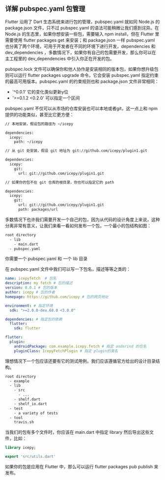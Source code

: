 ## 详解 pubspec.yaml 包管理

Flutter 沿用了 Dart 生态系统来进行包的管理，pubspec.yaml 就如同 Node.js 的 package.json 文件，只不过 pubspec.yaml 的语法可能稍微让我们感到诧异。在 Node.js 的生态里，如果你想安装一些包，需要输入 npm install，但在 Flutter 里需要使用 flutter packages get 来安装；和 package.json 一样 pubspec.yaml 也分离了两个环境，可用于开发者在不同的环境下进行开发，dependencies 和 dev_dependencies ，多数情况下，如果你有自己的包需要开发，那么你可以在主工程里的 dev_dependencies 中引入你正在开发的包。

pubspec.lock 文件可以确保你和他人协作是安装相同的版本包，如果你想升级包则可以运行 flutter packages upgrade 命令，它会安装 pubspec.yaml 指定约束的最高可用版本。pubspec.yaml 的约束规则也和 package.json 文件非常相同：

- '^0.0.1' 它的变化类似更新y位
- '>=0.1.2 <0.2.0' 可以指定一个区间

pubspec.yaml 不仅可以从市场的仓库安装也可以本地或者git，这一点上和 npm 提供的功能类似，甚至比它更方便：

```bash
// 本地安装，假设包的路径为 ~/icepy

dependencies:
  icepy:
    path: ~/icepy
```

```bash
// 从 git 处安装，假设 git 地址为 git://github.com/icepy/plugin1.git

dependencies:
  icepy:
    git:
      url: git://github.com/icepy/plugin1.git
```

```bash
// 如果你的包不在 git 仓库的根目录，你也可以指定它的 path

dependencies:
  icepy:
    git:
      url: git://github.com/icepy/plugin1.git
      path: packages/url
```

多数情况下也许我们需要开发一个自己的包，因为从代码的设计角度上来说，这种分离非常有意义，让我们来看一看如何发布一个包，一个最小的包结构如图：

```bash
root directory
  - lib
    - main.dart
  - pubspec.yaml
```

你需要一个 pubspec.yaml 和 一个 lib 目录

在 pubspec.yaml 文件中我们可以写一下包名，描述等等之类的：

```yaml
name: icepyfetch  # 包名
description: my fetch # 包的描述 
version: 0.0.1 # 包的版本
author: icepy # 包的作者
homepage: https://github.com/icepy # 包的网页地址

environment: # 指定环境
  sdk: ">=2.0.0-dev.68.0 <3.0.0"

dependencies: # 指定包的依赖
  flutter:
    sdk: flutter

flutter:
  plugin: 
    androidPackage: com.example.icepy.fetch # 指定 andorind 的包名
    pluginClass: IcepyFetchPlugin # 指定 plugin的类名
```

理想情况下一个包应该还要有它的测试用例，我们应该遵循官方给出的设计目录结构。

```bash
root directory
  - example
  - lib
    - src
      - ...
    - shelf.dart
    - shelf_io.dart
  - test
    - a variety of tests
  - tool
    travis.sh
```

当我们的包有多个文件时，你应该在 main.dart 中指定 library 然后导出这些文件，比如：

```dart
library icepy;

export 'src/utils.dart'
```

如果你的包是应用在 Flutter 中，那么可以运行 flutter packages pub publish 来发布。